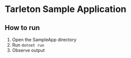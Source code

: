 # Tarleton Sample Application

## How to run

1. Open the SampleApp directory
2. Run `dotnet run`
3. Observe output